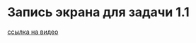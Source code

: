 # Запись экрана для задачи 1.1
[ссылка на видео](https://drive.google.com/file/d/1-4NVpz8_T33ghtBmtYb18y8O2ZSxHOR7/view?usp=drive_link)